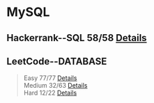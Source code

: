 
# MySQL
## Hackerrank--SQL 58/58 [Details](https://github.com/chongchong6/SQL/tree/master/HackerRank_SQL)
## LeetCode--DATABASE 
> Easy 77/77 [Details](https://github.com/chongchong6/SQL/tree/master/LeetCode/Easy)<br>
> Medium 32/63 [Details](https://github.com/chongchong6/SQL/tree/master/LeetCode/Medium)<br>
> Hard 12/22 [Details](https://github.com/chongchong6/SQL/tree/master/LeetCode/Hard)
